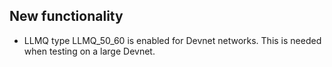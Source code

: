 New functionality
-----------

- LLMQ type LLMQ_50_60 is enabled for Devnet networks. This is needed when testing on a large Devnet.
